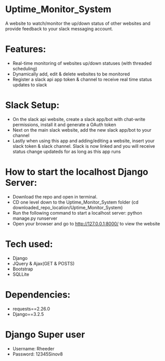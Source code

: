 # Uptime_Monitor_System
A website to watch/monitor the up/down status of other websites and provide feedback to your slack messaging account.

# Features:
- Real-time monitoring of websites up/down statuses (with threaded scheduling)
- Dynamically add, edit & delete websites to be monitored 
- Register a slack api app token & channel to receive real time status updates to slack 

# Slack Setup:
- On the slack api website, create a slack app/bot with chat-write permissions, install it and generate a OAuth token
- Next on the main slack website, add the new slack app/bot to your channel 
- Lastly when using this app and adding/editing a website, insert your slack token & slack channel.
Slack is now linked and you will receive status change updateds for as long as this app runs

# How to start the localhost Django Server:
- Download the repo and open in terminal.
- CD one level down to the Uptime_Monitor_System folder (cd downloaded_repo_location/Uptime_Monitor_System)
- Run the following command to start a localhost server: python manage.py runserver
- Open your browser and go to http://127.0.0.1:8000/ to view the website

# Tech used:
- Django
- JQuery & Ajax(GET & POSTS)
- Bootstrap
- SQLLite

# Dependencies:
- requests==2.26.0
- Django==3.2.5

# Django Super user
- Username: Rheeder
- Password: 12345Sinov8
